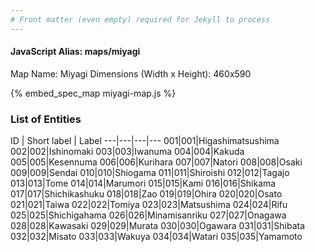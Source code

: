 ```yaml
---
# Front matter (even empty) required for Jekyll to process
---
```


#### JavaScript Alias: maps/miyagi

Map Name: Miyagi
Dimensions (Width x Height): 460x590



{% embed_spec_map miyagi-map.js %}

### List of Entities

ID | Short label | Label
---|---|---|---
001|001|Higashimatsushima
002|002|Ishinomaki
003|003|Iwanuma
004|004|Kakuda
005|005|Kesennuma
006|006|Kurihara
007|007|Natori
008|008|Osaki
009|009|Sendai
010|010|Shiogama
011|011|Shiroishi
012|012|Tagajo
013|013|Tome
014|014|Marumori
015|015|Kami
016|016|Shikama
017|017|Shichikashuku
018|018|Zao
019|019|Ohira
020|020|Osato
021|021|Taiwa
022|022|Tomiya
023|023|Matsushima
024|024|Rifu
025|025|Shichigahama
026|026|Minamisanriku
027|027|Onagawa
028|028|Kawasaki
029|029|Murata
030|030|Ogawara
031|031|Shibata
032|032|Misato
033|033|Wakuya
034|034|Watari
035|035|Yamamoto
